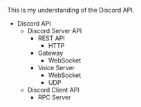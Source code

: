 This is my understanding of the Discord API.

- Discord API
  - Discord Server API
    - REST API
      - HTTP
    - Gateway
      - WebSocket
    - Voice Server
      - WebSocket
      - UDP
  - Discord Client API
    - RPC Server